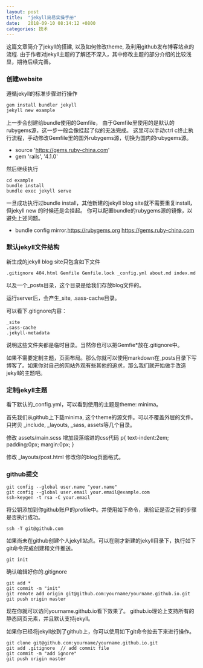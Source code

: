 ```yaml
---
layout: post
title:  "jekyll简易实操手册"
date:   2018-09-10 08:14:12 +0800
categories: 技术 
---
```


这篇文章简介了jekyll的搭建, 以及如何修改theme, 及利用github发布博客站点的流程.
由于作者对jekyll主题的了解还不深入，其中修改主题的部分介绍的比较浅显，期待后续完善。 

### 创建website
遵循jekyll的标准步骤进行操作
```bash
gem install bundler jekyll
jekyll new example 
```
上一步会创建给bundle使用的Gemfile， 由于Gemfile里使用的是默认的rubygems源，这一步一般会像挂起了似的无法完成。
这里可以手动ctrl c终止执行流程，手动修改Gemfile里的国外rubygems源，切换为国内的rubygems源。

* source 'https://gems.ruby-china.com'
* gem 'rails', '4.1.0'

然后继续执行
```
cd example 
bundle install
bundle exec jekyll serve
```

一旦成功执行过bundle install，其他新建的jekyll blog site就不需要重复install，
但jekyll new 的时候还是会挂起。 
你可以配置bundle的rubygems源的镜像，以避免上述问题。
* bundle config mirror.https://rubygems.org https://gems.ruby-china.com


### 默认jekyll文件结构 
新生成的jekyll blog site只包含如下文件
```
.gitignore 404.html Gemfile Gemfile.lock _config.yml about.md index.md
```

以及一个_posts目录，这个目录是给我们存放blog文件的。

运行server后，会产生_site, .sass-cache目录。

可以看下.gitignore内容：
```
_site
.sass-cache
.jekyll-metadata
```
说明这些文件夹都是临时目录。当然你也可以把Gemfie*放在.gitignore中。



如果不需要定制主题，页面布局。那么你就可以使用markdown在_posts目录下写博客了。如果你对自己的网站外观有些其他的追求，那么我们就开始做手改造jekyll的主题吧。

### 定制jekyll主题 

看下默认的_config.yml，可以看到使用的主题是theme: minima。

首先我们从github上下载minima, 这个theme的源文件。可以不覆盖外层的文件。只拷贝
_include, _layouts, _sass, assets等几个目录。

修改 assets/main.scss
增加段落缩进的css代码
p{ text-indent:2em; padding:0px; margin:0px; }


修改 _layouts/post.html
修改你的blog页面格式。

### github提交

```
git config --global user.name "your.name"
git config --global user.email your.email@example.com
ssh-keygen -t rsa -C your.email
```
将公钥添加到你github账户的profile中。并使用如下命令，来验证是否之前的步骤是否执行成功。
```
ssh -T git@github.com
```
如果尚未在github创建个人jekyll站点。可以在刚才新建的jekyll目录下，执行如下git命令完成创建和文件推送。

```
git init
```
确认编辑好你的.gitignore
```
git add * 
git commit -m "init"
git remote add origin git@github.com:yourname/yourname.github.io.git
git push origin master
```
现在你就可以访问yourname.github.io看下效果了。
github.io理论上支持所有的静态网页元素，并且默认支持jekyll。



如果你已经将jekyll放到了github上，你可以使用如下git命令拉去下来进行操作。
```
git clone git@github.com:yourname/yourname.github.io.git
git add .gitignore  // add commit file
git commit -m "add ignore"
git push origin master
```
